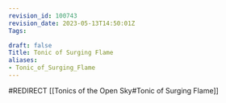 ```yaml
---
revision_id: 100743
revision_date: 2023-05-13T14:50:01Z
Tags:

draft: false
Title: Tonic of Surging Flame
aliases:
- Tonic_of_Surging_Flame
---
```

#REDIRECT [[Tonics of the Open Sky#Tonic of Surging Flame]]